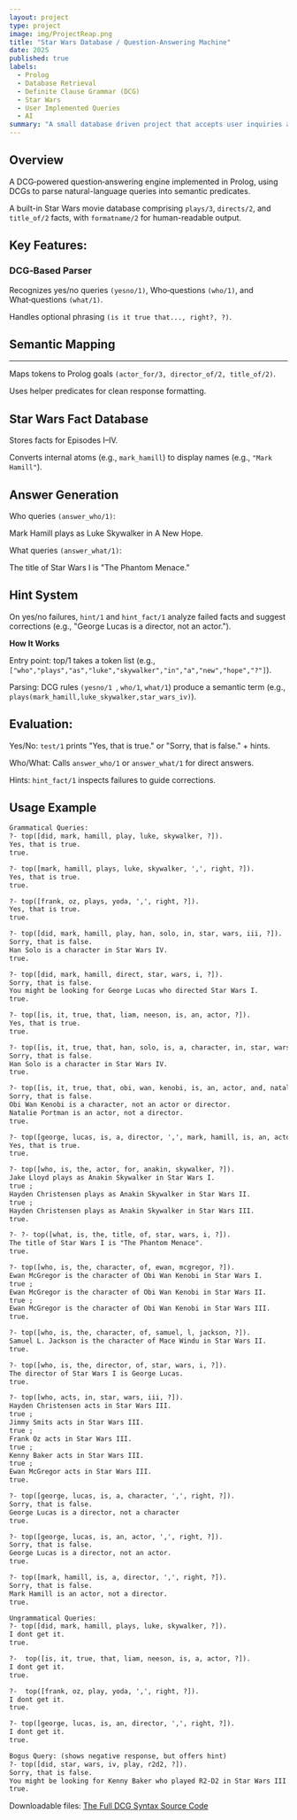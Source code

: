 ```yaml
---
layout: project
type: project
image: img/ProjectReap.png
title: "Star Wars Database / Question-Answering Machine"
date: 2025
published: true
labels:
  - Prolog
  - Database Retrieval
  - Definite Clause Grammar (DCG)
  - Star Wars
  - User Implemented Queries
  - AI
summary: "A small database driven project that accepts user inquiries and outputs an answer based on the facts of the database. Produces a right answer, if the query is right and wrong answer with a solution otherwise."
---
```

**Overview**
---

A DCG‑powered question‑answering engine implemented in Prolog, using DCGs to parse natural-language queries into semantic predicates.

A built-in Star Wars movie database comprising `plays/3`, `directs/2`, and `title_of/2` facts, with `formatname/2` for human-readable output.

**Key Features:**
---

### DCG‑Based Parser

Recognizes yes/no queries `(yesno/1)`, Who‑questions `(who/1)`, and What‑questions `(what/1)`.

Handles optional phrasing `(is it true that..., right?, ?)`.

## Semantic Mapping
---
Maps tokens to Prolog goals `(actor_for/3, director_of/2, title_of/2)`.

Uses helper predicates for clean response formatting.

## Star Wars Fact Database

Stores facts for Episodes I–IV.

Converts internal atoms (e.g., `mark_hamill`) to display names (e.g., `"Mark Hamill"`).

## Answer Generation

Who queries `(answer_who/1)`:

Mark Hamill plays as Luke Skywalker in A New Hope.

What queries `(answer_what/1)`:

The title of Star Wars I is "The Phantom Menace."

## Hint System

On yes/no failures, `hint/1` and `hint_fact/1` analyze failed facts and suggest corrections (e.g., "George Lucas is a director, not an actor.").

**How It Works**

Entry point: top/1 takes a token list (e.g., `["who","plays","as","luke","skywalker","in","a","new","hope","?"]`).

Parsing: DCG rules `(yesno/1 `, `who/1`, `what/1`) produce a semantic term (e.g., `plays(mark_hamill,luke_skywalker,star_wars_iv)`).

## Evaluation:

Yes/No: `test/1` prints "Yes, that is true." or "Sorry, that is false." + hints.

Who/What: Calls `answer_who/1` or `answer_what/1` for direct answers.

Hints: `hint_fact/1` inspects failures to guide corrections.

**Usage Example**
---

```txt
Grammatical Queries:
?- top([did, mark, hamill, play, luke, skywalker, ?]).
Yes, that is true.
true.

?- top([mark, hamill, plays, luke, skywalker, ',', right, ?]).
Yes, that is true.
true.

?- top([frank, oz, plays, yoda, ',', right, ?]).
Yes, that is true.
true.

?- top([did, mark, hamill, play, han, solo, in, star, wars, iii, ?]).
Sorry, that is false.
Han Solo is a character in Star Wars IV.
true.

?- top([did, mark, hamill, direct, star, wars, i, ?]).
Sorry, that is false.
You might be looking for George Lucas who directed Star Wars I.
true.

?- top([is, it, true, that, liam, neeson, is, an, actor, ?]).
Yes, that is true.
true.

?- top([is, it, true, that, han, solo, is, a, character, in, star, wars, iii]).
Sorry, that is false.
Han Solo is a character in Star Wars IV.
true.

?- top([is, it, true, that, obi, wan, kenobi, is, an, actor, and, natalie, portman, is, a, director, ?]).
Sorry, that is false.
Obi Wan Kenobi is a character, not an actor or director.
Natalie Portman is an actor, not a director.
true.

?- top([george, lucas, is, a, director, ',', mark, hamill, is, an, actor, ',', padme, amidala, is, a, character, ',', liam, neeson, is, an, actor, and, mace, windu, is, a, character, ',', right, ?]).
Yes, that is true.
true.

?- top([who, is, the, actor, for, anakin, skywalker, ?]).
Jake Lloyd plays as Anakin Skywalker in Star Wars I.
true ;
Hayden Christensen plays as Anakin Skywalker in Star Wars II.
true ;
Hayden Christensen plays as Anakin Skywalker in Star Wars III.
true.

?- ?- top([what, is, the, title, of, star, wars, i, ?]).
The title of Star Wars I is "The Phantom Menace".
true.

?- top([who, is, the, character, of, ewan, mcgregor, ?]).
Ewan McGregor is the character of Obi Wan Kenobi in Star Wars I.
true ;
Ewan McGregor is the character of Obi Wan Kenobi in Star Wars II.
true ;
Ewan McGregor is the character of Obi Wan Kenobi in Star Wars III.
true.

?- top([who, is, the, character, of, samuel, l, jackson, ?]).
Samuel L. Jackson is the character of Mace Windu in Star Wars II.
true.

?- top([who, is, the, director, of, star, wars, i, ?]).
The director of Star Wars I is George Lucas.
true.

?- top([who, acts, in, star, wars, iii, ?]).
Hayden Christensen acts in Star Wars III.
true ;
Jimmy Smits acts in Star Wars III.
true ;
Frank Oz acts in Star Wars III.
true ;
Kenny Baker acts in Star Wars III.
true ;
Ewan McGregor acts in Star Wars III.
true.

?- top([george, lucas, is, a, character, ',', right, ?]).
Sorry, that is false.
George Lucas is a director, not a character
true.

?- top([george, lucas, is, an, actor, ',', right, ?]).
Sorry, that is false.
George Lucas is a director, not an actor.
true.

?- top([mark, hamill, is, a, director, ',', right, ?]).
Sorry, that is false.
Mark Hamill is an actor, not a director.
true.

Ungrammatical Queries:
?- top([did, mark, hamill, plays, luke, skywalker, ?]).
I dont get it.
true.

?-  top([is, it, true, that, liam, neeson, is, a, actor, ?]).
I dont get it.
true.

?-  top([frank, oz, play, yoda, ',', right, ?]).
I dont get it.
true.

?- top([george, lucas, is, an, director, ',', right, ?]).
I dont get it.
true.

Bogus Query: (shows negative response, but offers hint)
?- top([did, star, wars, iv, play, r2d2, ?]).
Sorry, that is false.
You might be looking for Kenny Baker who played R2-D2 in Star Wars III.
true.
```

Downloadable files:
[The Full DCG Syntax Source Code](/assets/files/dcglloyd.pl)
